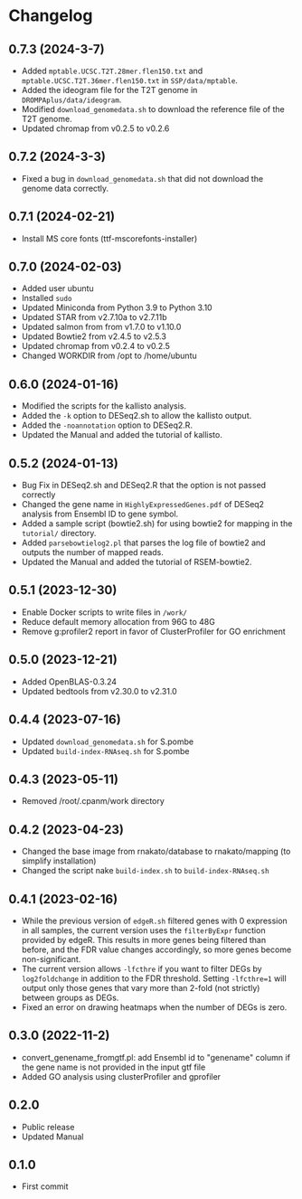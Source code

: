 # Changelog

## 0.7.3 (2024-3-7)
  - Added `mptable.UCSC.T2T.28mer.flen150.txt` and `mptable.UCSC.T2T.36mer.flen150.txt` in `SSP/data/mptable`.
  - Added the ideogram file for the T2T genome in `DROMPAplus/data/ideogram`.
  - Modified `download_genomedata.sh` to download the reference file of the T2T genome.
  - Updated chromap from v0.2.5 to v0.2.6

## 0.7.2 (2024-3-3)
  - Fixed a bug in `download_genomedata.sh` that did not download the genome data correctly.

## 0.7.1 (2024-02-21)
- Install MS core fonts (ttf-mscorefonts-installer)
  
## 0.7.0 (2024-02-03)
- Added user ubuntu
- Installed `sudo`
- Updated Miniconda from Python 3.9 to Python 3.10
- Updated STAR from v2.7.10a to v2.7.11b
- Updated salmon from from v1.7.0 to v1.10.0
- Updated Bowtie2 from v2.4.5 to v2.5.3
- Updated chromap from v0.2.4 to v0.2.5
- Changed WORKDIR from /opt to /home/ubuntu

## 0.6.0 (2024-01-16)
- Modified the scripts for the kallisto analysis.
- Added the `-k` option to DESeq2.sh to allow the kallisto output.
- Added the `-noannotation` option to DESeq2.R.
- Updated the Manual and added the tutorial of kallisto.

## 0.5.2 (2024-01-13)
- Bug Fix in DESeq2.sh and DESeq2.R that the option is not passed correctly
- Changed the gene name in `HighlyExpressedGenes.pdf` of DESeq2 analysis from Ensembl ID to gene symbol.
- Added a sample script (bowtie2.sh) for using bowtie2 for mapping in the `tutorial/` directory.
- Added `parsebowtielog2.pl` that parses the log file of bowtie2 and outputs the number of mapped reads.
- Updated the Manual and added the tutorial of RSEM-bowtie2.

## 0.5.1 (2023-12-30)
- Enable Docker scripts to write files in `/work/`
- Reduce default memory allocation from 96G to 48G
- Remove g:profiler2 report in favor of ClusterProfiler for GO enrichment

## 0.5.0 (2023-12-21)
- Added OpenBLAS-0.3.24
- Updated bedtools from v2.30.0 to v2.31.0

## 0.4.4 (2023-07-16)
- Updated `download_genomedata.sh` for S.pombe
- Updated `build-index-RNAseq.sh` for S.pombe

## 0.4.3 (2023-05-11)
- Removed /root/.cpanm/work directory

## 0.4.2 (2023-04-23)
- Changed the base image from rnakato/database to rnakato/mapping (to simplify installation)
- Changed the script nake ``build-index.sh`` to ``build-index-RNAseq.sh``

## 0.4.1 (2023-02-16)
- While the previous version of ``edgeR.sh`` filtered genes with 0 expression in all samples, the current version uses the ``filterByExpr`` function provided by edgeR. This results in more genes being filtered than before, and the FDR value changes accordingly, so more genes become non-significant.
- The current version allows ``-lfcthre`` if you want to filter DEGs by ``log2foldchange`` in addition to the FDR threshold. Setting ``-lfcthre=1`` will output only those genes that vary more than 2-fold (not strictly) between groups as DEGs.
- Fixed an error on drawing heatmaps when the number of DEGs is zero.

## 0.3.0 (2022-11-2)
- convert_genename_fromgtf.pl: add Ensembl id to "genename" column if the gene name is not provided in the input gtf file
- Added GO analysis using clusterProfiler and gprofiler

## 0.2.0
- Public release
- Updated Manual

## 0.1.0
- First commit
